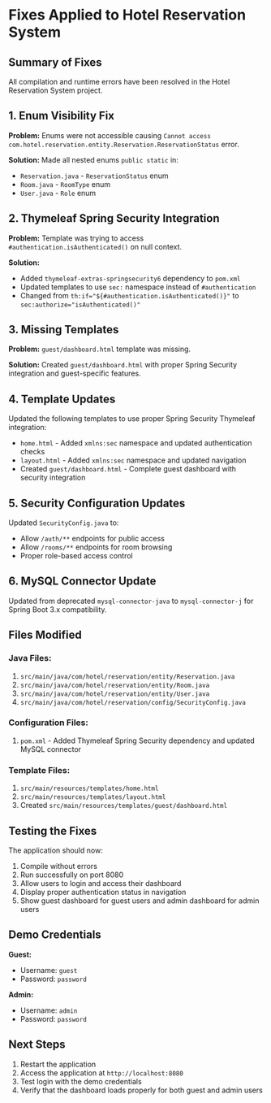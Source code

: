 # Fixes Applied to Hotel Reservation System

## Summary of Fixes

All compilation and runtime errors have been resolved in the Hotel Reservation System project.

## 1. Enum Visibility Fix

**Problem:** Enums were not accessible causing `Cannot access com.hotel.reservation.entity.Reservation.ReservationStatus` error.

**Solution:** Made all nested enums `public static` in:
- `Reservation.java` - `ReservationStatus` enum
- `Room.java` - `RoomType` enum
- `User.java` - `Role` enum

## 2. Thymeleaf Spring Security Integration

**Problem:** Template was trying to access `#authentication.isAuthenticated()` on null context.

**Solution:** 
- Added `thymeleaf-extras-springsecurity6` dependency to `pom.xml`
- Updated templates to use `sec:` namespace instead of `#authentication`
- Changed from `th:if="${#authentication.isAuthenticated()}"` to `sec:authorize="isAuthenticated()"`

## 3. Missing Templates

**Problem:** `guest/dashboard.html` template was missing.

**Solution:** Created `guest/dashboard.html` with proper Spring Security integration and guest-specific features.

## 4. Template Updates

Updated the following templates to use proper Spring Security Thymeleaf integration:
- `home.html` - Added `xmlns:sec` namespace and updated authentication checks
- `layout.html` - Added `xmlns:sec` namespace and updated navigation
- Created `guest/dashboard.html` - Complete guest dashboard with security integration

## 5. Security Configuration Updates

Updated `SecurityConfig.java` to:
- Allow `/auth/**` endpoints for public access
- Allow `/rooms/**` endpoints for room browsing
- Proper role-based access control

## 6. MySQL Connector Update

Updated from deprecated `mysql-connector-java` to `mysql-connector-j` for Spring Boot 3.x compatibility.

## Files Modified

### Java Files:
1. `src/main/java/com/hotel/reservation/entity/Reservation.java`
2. `src/main/java/com/hotel/reservation/entity/Room.java`
3. `src/main/java/com/hotel/reservation/entity/User.java`
4. `src/main/java/com/hotel/reservation/config/SecurityConfig.java`

### Configuration Files:
1. `pom.xml` - Added Thymeleaf Spring Security dependency and updated MySQL connector

### Template Files:
1. `src/main/resources/templates/home.html`
2. `src/main/resources/templates/layout.html`
3. Created `src/main/resources/templates/guest/dashboard.html`

## Testing the Fixes

The application should now:
1. Compile without errors
2. Run successfully on port 8080
3. Allow users to login and access their dashboard
4. Display proper authentication status in navigation
5. Show guest dashboard for guest users and admin dashboard for admin users

## Demo Credentials

**Guest:**
- Username: `guest`
- Password: `password`

**Admin:**
- Username: `admin`
- Password: `password`

## Next Steps

1. Restart the application
2. Access the application at `http://localhost:8080`
3. Test login with the demo credentials
4. Verify that the dashboard loads properly for both guest and admin users

